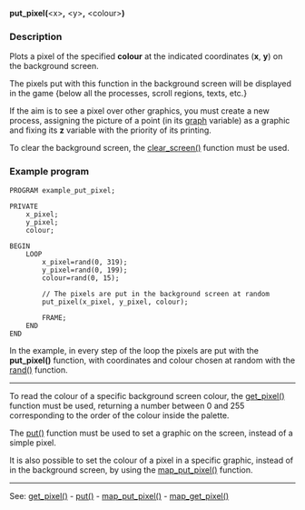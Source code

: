 **put_pixel(**&lt;x&gt;**,** &lt;y&gt;**,** &lt;colour&gt;**)**

### Description

Plots a pixel of the specified **colour** at the indicated coordinates (**x**, **y**) on the background screen.

The pixels put with this function in the background screen will be displayed in the game {below
all the processes, scroll regions, texts, etc.}

If the aim is to see a pixel over other graphics, you must create a new process, assigning the
picture of a point (in its [graph](local_graph.md) variable) as a graphic and fixing its **z** variable
with the priority of its printing.

To clear the background screen, the [clear_screen()](clear_screen().md) function must be used.

### Example program
```
PROGRAM example_put_pixel;

PRIVATE
    x_pixel;
    y_pixel;
    colour;

BEGIN
    LOOP
        x_pixel=rand(0, 319);
        y_pixel=rand(0, 199);
        colour=rand(0, 15);

        // The pixels are put in the background screen at random
        put_pixel(x_pixel, y_pixel, colour);

        FRAME;
    END
END
```


In the example, in every step of the loop the pixels are put with the
**put_pixel()** function, with coordinates and colour chosen at random with the [rand()](rand().md) function.

---------------------------------------


To read the colour of a specific background screen colour, the [get_pixel()](get_pixel().md) function must be used, returning a number between 0 and 255 corresponding to the order of the colour inside the palette.

The [put()](put().md) function must be used to set a graphic on the screen, instead of a simple pixel.

It is also possible to set the colour of a pixel in a specific graphic, instead of in the background screen, by using the [map_put_pixel()](map_put_pixel().md) function.

---------------------------------------
See: [get_pixel()](get_pixel().md) - [put()](put().md) - [map_put_pixel()](map_put_pixel().md) - [map_get_pixel()](map_get_pixel().md)

